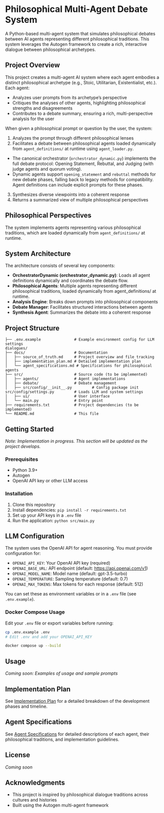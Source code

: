 # Philosophical Multi-Agent Debate System

A Python-based multi-agent system that simulates philosophical debates between AI agents representing different philosophical traditions. This system leverages the Autogen framework to create a rich, interactive dialogue between philosophical archetypes.

## Project Overview

This project creates a multi-agent AI system where each agent embodies a distinct philosophical archetype (e.g., Stoic, Utilitarian, Existentialist, etc.). Each agent:
- Analyzes user prompts from its archetype’s perspective
- Critiques the analyses of other agents, highlighting philosophical strengths and disagreements
- Contributes to a debate summary, ensuring a rich, multi-perspective analysis for the user

When given a philosophical prompt or question by the user, the system:

1. Analyzes the prompt through different philosophical lenses
2. Facilitates a debate between philosophical agents loaded dynamically from `agent_definitions/` at runtime using `agent_loader.py`.
- The canonical orchestrator (`orchestrator_dynamic.py`) implements the full debate protocol: Opening Statement, Rebuttal, and Judging (with judge agents and quorum voting).
- Dynamic agents support `opening_statement` and `rebuttal` methods for new debate phases, falling back to legacy methods for compatibility. Agent definitions can include explicit prompts for these phases.
3. Synthesizes diverse viewpoints into a coherent response
4. Returns a summarized view of multiple philosophical perspectives

## Philosophical Perspectives

The system implements agents representing various philosophical traditions, which are loaded dynamically from `agent_definitions/` at runtime.

## System Architecture

The architecture consists of several key components:

- **OrchestratorDynamic (orchestrator_dynamic.py)**: Loads all agent definitions dynamically and coordinates the debate flow.
- **Philosophical Agents**: Multiple agents representing different philosophical traditions, loaded dynamically from agent_definitions/ at runtime.
- **Analysis Engine**: Breaks down prompts into philosophical components
- **Debate Manager**: Facilitates structured interactions between agents
- **Synthesis Agent**: Summarizes the debate into a coherent response

## Project Structure

```
├── .env.example               # Example environment config for LLM settings
dialogues/
├── docs/                      # Documentation
│   ├── source_of_truth.md     # Project overview and file tracking
│   ├── implementation_plan.md # Detailed implementation plan
│   └── agent_specifications.md # Specifications for philosophical agents
├── src/                       # Source code (to be implemented)
│   ├── agents/                # Agent implementations
│   ├── debate/                # Debate management
│   ├── src/config/__init__.py         # Config package init
src/config/settings.py         # Loads LLM and system settings
│   ├── ui/                    # User interface
│   └── main.py                # Entry point
├── requirements.txt           # Project dependencies (to be implemented)
└── README.md                  # This file
```

## Getting Started

*Note: Implementation in progress. This section will be updated as the project develops.*

### Prerequisites

- Python 3.9+
- Autogen
- OpenAI API key or other LLM access

### Installation

1. Clone this repository
2. Install dependencies: `pip install -r requirements.txt`
3. Set up your API keys in a `.env` file
4. Run the application: `python src/main.py`

## LLM Configuration

The system uses the OpenAI API for agent reasoning. You must provide configuration for:
- `OPENAI_API_KEY`: Your OpenAI API key (required)
- `OPENAI_BASE_URL`: API endpoint (default: https://api.openai.com/v1)
- `OPENAI_MODEL_NAME`: Model name (default: gpt-3.5-turbo)
- `OPENAI_TEMPERATURE`: Sampling temperature (default: 0.7)
- `OPENAI_MAX_TOKENS`: Max tokens for each response (default: 512)

You can set these as environment variables or in a `.env` file (see `.env.example`).

### Docker Compose Usage

Edit your `.env` file or export variables before running:

```bash
cp .env.example .env
# Edit .env and add your OPENAI_API_KEY

docker compose up --build
```

## Usage

*Coming soon: Examples of usage and sample prompts*

## Implementation Plan

See [Implementation Plan](docs/implementation_plan.md) for a detailed breakdown of the development phases and timeline.

## Agent Specifications

See [Agent Specifications](docs/agent_specifications.md) for detailed descriptions of each agent, their philosophical traditions, and implementation guidelines.

## License

*Coming soon*

## Acknowledgments

- This project is inspired by philosophical dialogue traditions across cultures and histories
- Built using the Autogen multi-agent framework
